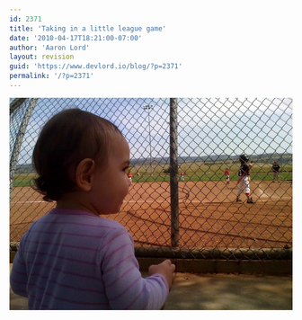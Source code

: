 ```yaml
---
id: 2371
title: 'Taking in a little league game'
date: '2010-04-17T18:21:00-07:00'
author: 'Aaron Lord'
layout: revision
guid: 'https://www.devlord.io/blog/?p=2371'
permalink: '/?p=2371'
---
```


<p class="mobile-photo"><a href="/assets/img/2011/10/photo-744386.jpg"><img src="/assets/img/2011/10/photo-744386.jpg?w=300" border="0" alt="" /></a></p><div class="blogger-post-footer"><img width='1' height='1' src="/blog/taking-in-a-little-league-game/"' /></div>